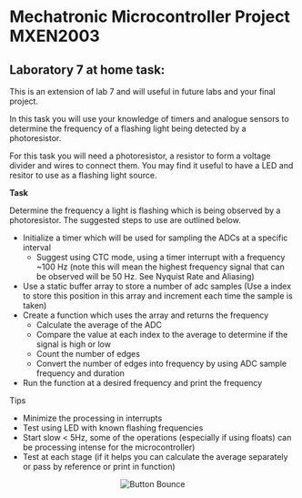 # Mechatronic Microcontroller Project MXEN2003

## Laboratory 7 at home task:

This is an extension of lab 7 and will useful in future labs and your final project.

In this task you will use your knowledge of timers and analogue sensors to determine the frequency of a flashing light being detected by a photoresistor.

For this task you will need a photoresistor, a resistor to form a voltage divider and wires to connect them. You may find it useful to have a LED and resitor to use as a flashing light source.

**Task**

Determine the frequency a light is flashing which is being observed by a photoresistor. The suggested steps to use are outlined below.
  - Initialize a timer which will be used for sampling the ADCs at a specific interval
      - Suggest using CTC mode, using a timer interrupt with a frequency ~100 Hz (note this will mean the highest frequency signal that can be observed will be 50 Hz. See Nyquist Rate and Aliasing)
  - Use a static buffer array to store a number of adc samples (Use a index to store this position in this array and increment each time the sample is taken)
  - Create a function which uses the array and returns the frequency
      - Calculate the average of the ADC
      - Compare the value at each index to the average to determine if the signal is high or low
      - Count the number of edges
      - Convert the number of edges into frequency by using ADC sample frequency and duration
  - Run the function at a desired frequency and print the frequency

Tips
  - Minimize the processing in interrupts
  - Test using LED with known flashing frequencies
  - Start slow < 5Hz, some of the operations (especially if using floats) can be processing intense for the microcontroller)
  - Test at each stage (if it helps you can calculate the average separately or pass by reference or print in function)
    
<p align="center"> <img src="https://github.com/mxeng/mcp-docs/blob/master/labs/Frequency-Calc-Flow.svg" alt="Button Bounce"> </p>
